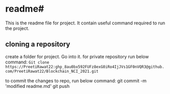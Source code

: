 # readme#
This is the readme file for project. It contain useful command required to run the project.

## cloning a repository ##
create a folder for project. Go into it. for private repository run below command:
``` Git clone https://PreetiRawat22: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@github.com/PreetiRawat22/Blockchain_NCI_2021.git ```

to commit the changes to repo, run below command:
git commit -m 'modified readme.md'
git push


